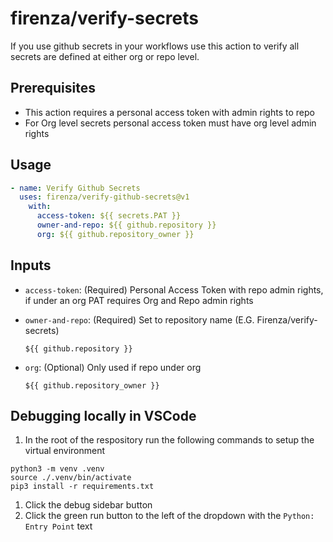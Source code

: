# firenza/verify-secrets

If you use github secrets in your workflows use this action to verify all secrets are defined at either org or repo level.

## Prerequisites
- This action requires a personal access token with admin rights to repo
- For Org level secrets personal access token must have org level admin rights

## Usage
```yml
- name: Verify Github Secrets
  uses: firenza/verify-github-secrets@v1
    with:
      access-token: ${{ secrets.PAT }}
      owner-and-repo: ${{ github.repository }}
      org: ${{ github.repository_owner }}
```

## Inputs
- `access-token`: (Required) Personal Access Token with repo admin rights, if under an org PAT requires Org and Repo admin rights

- `owner-and-repo`: (Required) Set to repository name (E.G. Firenza/verify-secrets)
  ```text
  ${{ github.repository }}
  ```
- `org`: (Optional) Only used if repo under org
  ```text
  ${{ github.repository_owner }}
  ```

## Debugging locally in VSCode

1. In the root of the respository run the following commands to setup the virtual environment
```
python3 -m venv .venv
source ./.venv/bin/activate  
pip3 install -r requirements.txt
```

1. Click the debug sidebar button
1. Click the green run button to the left of the dropdown with the `Python: Entry Point` text
